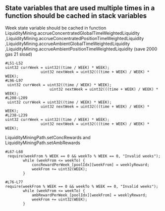 ## State variables that are used multiple times in a function should be cached in stack variables
Week state variable should be cached in function LiquidityMining.accrueConcentratedGlobalTimeWeightedLiquidity ,LiquidityMining.accrueConcentratedPositionTimeWeightedLiquidity ,LiquidityMining.accrueAmbientGlobalTimeWeightedLiquidity ,LiquidityMining.accrueAmbientPositionTimeWeightedLiquidity (save 2000 gas 21 sload)

```
#L51-L52
uint32 currWeek = uint32((time / WEEK) * WEEK);
                uint32 nextWeek = uint32(((time + WEEK) / WEEK) * WEEK);
#L96-L97
 uint32 currWeek = uint32((time / WEEK) * WEEK);
                    uint32 nextWeek = uint32(((time + WEEK) / WEEK) * WEEK);
#L208-L209
 uint32 currWeek = uint32((time / WEEK) * WEEK);
                uint32 nextWeek = uint32(((time + WEEK) / WEEK) * WEEK);
#L238-L239
uint32 currWeek = uint32((time / WEEK) * WEEK);
                uint32 nextWeek = uint32(((time + WEEK) / WEEK) * WEEK);
```
LiquidityMiningPath.setConcRewards and LiquidityMiningPath.setAmbRewards

```
#L67-L68
 require(weekFrom % WEEK == 0 && weekTo % WEEK == 0, "Invalid weeks");
        while (weekFrom <= weekTo) {
            concRewardPerWeek_[poolIdx][weekFrom] = weeklyReward;
            weekFrom += uint32(WEEK);
        }

#L76-L77
require(weekFrom % WEEK == 0 && weekTo % WEEK == 0, "Invalid weeks");
        while (weekFrom <= weekTo) {
            ambRewardPerWeek_[poolIdx][weekFrom] = weeklyReward;
            weekFrom += uint32(WEEK);
        }


```



